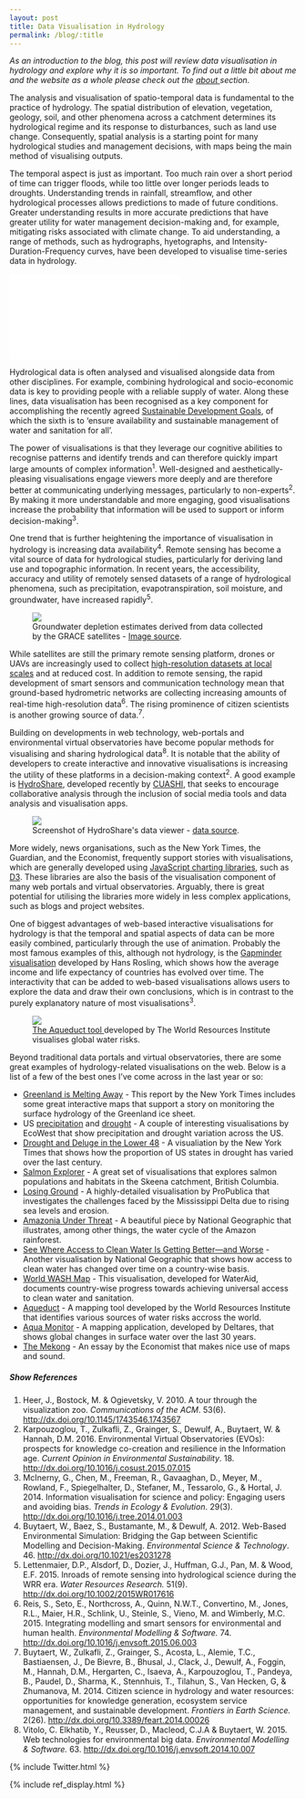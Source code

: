 ```yaml
---
layout: post
title: Data Visualisation in Hydrology
permalink: /blog/:title
---
```


_As an introduction to the blog, this post will review data visualisation in hydrology and explore why it is so important. To find out a little bit about me and the website as a whole please check out the <a href="../about">about </a> section._

The analysis and visualisation of spatio-temporal data is fundamental to  the practice of hydrology. The spatial distribution of elevation, vegetation, geology, soil, and other phenomena across a catchment determines its hydrological regime and its response to disturbances, such as land use change. Consequently, spatial analysis is a starting point for many hydrological studies and management decisions, with maps being the main method of visualising outputs. 

The temporal aspect is just as important. Too much rain over a short period of time can trigger floods, while too little over longer periods leads to droughts. Understanding trends in rainfall, streamflow, and other hydrological processes allows predictions to made of future conditions. Greater understanding results in more accurate predictions that have greater utility for water management decision-making and, for example, mitigating risks associated with climate change. To aid understanding, a range of methods, such as hydrographs, hyetographs, and Intensity-Duration-Frequency curves, have been developed to visualise time-series data in hydrology. 

<iframe src="../figs/lyd-annual-hydrograph.html" style="border:none;" scrolling="no"></iframe>

Hydrological data is often analysed and visualised alongside data from other disciplines. For example, combining hydrological and socio-economic data is key to providing people with a reliable supply of water. Along these lines, data visualisation has been recognised as a key component for accomplishing the recently agreed <a href="https://sustainabledevelopment.un.org/?menu=1300">Sustainable Development Goals</a>, of which the sixth is to ‘ensure availability and sustainable management of water and sanitation for all’. 

The power of visualisations is that they leverage our cognitive abilities to recognise patterns and identify trends and can therefore quickly impart large amounts of complex information<sup>1</sup>.  Well-designed and aesthetically-pleasing visualisations engage viewers more deeply and are therefore better at communicating underlying messages, particularly to non-experts<sup>2</sup>. By making it more understandable and more engaging, good visualisations increase the probability that information will be used to support or inform decision-making<sup>3</sup>. 

One trend that is further heightening the importance of visualisation in hydrology is increasing data availability<sup>4</sup>. Remote sensing has become a vital source of data for hydrological studies, particularly for deriving land use and topographic information.  In recent years, the accessibility, accuracy and utility of remotely sensed datasets of a range of hydrological phenomena, such as precipitation, evapotranspiration, soil moisture, and groundwater, have increased rapidly<sup>5</sup>.

<figure>
 <img src="../assets/images/grace.jpg">
 <figcaption>Groundwater depletion estimates derived from data collected by the GRACE satellites - <a href="http://www.jpl.nasa.gov/news/news.php?release=2013-054">Image source</a>.</figcaption>
</figure>

While satellites are still the primary remote sensing platform, drones or UAVs are increasingly used to collect <a href="http://www.iwmi.cgiar.org/2015/09/elevated-learning/">high-resolution datasets at local scales</a> and at reduced cost. In addition to remote sensing, the rapid development of smart sensors and communication technology mean that ground-based hydrometric networks are collecting increasing amounts of real-time high-resolution data<sup>6</sup>. The rising prominence of citizen scientists is another growing source of data.<sup>7</sup>. 

Building on developments in web technology, web-portals and environmental virtual observatories have become popular methods for visualising and sharing hydrological data<sup>8</sup>.  It is notable that the ability of developers to create interactive and innovative visualisations is increasing the utility of these platforms in a decision-making context<sup>2</sup>. A good example is <a href="https://www.hydroshare.org/">HydroShare</a>, developed recently by <a href="https://www.cuahsi.org/">CUASHI</a>, that seeks to encourage collaborative analysis through the inclusion of social media tools and data analysis and visualisation apps. 

<figure>
 <img src="../assets/images/hydroshare.JPG">
 <figcaption>Screenshot of HydroShare's data viewer - <a href="https://www.hydroshare.org/resource/7be4a9c2f43b407f85aaf1154612d6a3/">data source</a>.</figcaption>
</figure>

More widely, news organisations, such as the New York Times, the Guardian, and the Economist, frequently support stories with visualisations, which are generally developed using <a href="https://en.wikipedia.org/wiki/Comparison_of_JavaScript_charting_frameworks">JavaScript charting libraries</a>, such as <a href="https://d3js.org/">D3</a>. These libraries are also the basis of the visualisation component of many web portals and virtual observatories. Arguably, there is great potential for utilising the libraries more widely in less complex applications, such as blogs and project websites.

One of biggest advantages of web-based interactive visualisations for hydrology is that the temporal and spatial aspects of data can be more easily combined, particularly through the use of animation. Probably the most famous examples of this, although not hydrology, is the <a href="https://www.gapminder.org/tools/#_chart-type=bubbles">Gapminder visualisation</a> developed by Hans Rosling, which shows how the average income and life expectancy of countries has evolved over time. The interactivity that can be added to web-based visualisations allows users to explore the data and draw their own conclusions, which is in contrast to the purely explanatory nature of most visualisations<sup>3</sup>.  

<figure>
 <img src="../assets/images/aqueduct.JPG">
 <figcaption><a href="http://www.wri.org/our-work/project/aqueduct">The Aqueduct tool </a> developed by The World Resources Institute visualises global water risks.</figcaption>
</figure>

Beyond traditional data portals and virtual observatories, there are some great examples of hydrology-related visualisations on the web. Below is a list of a few of the best ones I’ve come across in the last year or so: 

<ul>
<li><a href="http://www.nytimes.com/interactive/2015/10/27/world/greenland-is-melting-away.html">Greenland is Melting Away</a> - This report by the New York Times includes some great interactive maps that support a story on monitoring the surface hydrology of the Greenland ice sheet.</li>
<li>US <a href="http://vis.ecowest.org/interactive/precip.php#s=conus&m=regular&h=1">precipitation</a> and <a href=""> drought</a> - A couple of interesting visualisations by EcoWest that show  precipitation and drought variation across the US.</li> 
<li><a href="http://www.nytimes.com/interactive/2012/08/11/sunday-review/drought-history.html">Drought and Deluge in the Lower 48</a> - A visualiation by the New York Times that shows how the proportion of US states in drought has varied over the last century.</li>
<li><a href="http://salmonexplorer.ca/#skeena/">Salmon Explorer</a> - A great set of visualisations that explores salmon populations and habitats in the Skeena catchment, British Columbia.</li>
<li><a href="http://projects.propublica.org/louisiana/#">Losing Ground</a> - A highly-detailed visualisation by ProPublica that investigates the challenges faced by the Mississippi Delta due to rising sea levels and erosion.</li>
<li><a href="http://www.nationalgeographic.com/climate-change/explore-amazonia/#/Art/WaterCycle/?focus=WaterNutrients">Amazonia Under Threat</a> - A beautiful piece by National Geographic that illustrates, among other things, the water cycle of the Amazon rainforest.</li>
<li><a href="http://www.nationalgeographic.com/clean-water-access-around-the-world/#select/TOT/total">See Where Access to Clean Water Is Getting Better—and Worse</a> - Another visualisation by National Geographic that shows how access to clean water has changed over time on a country-wise basis.</li>
<li><a href="http://www.wateraid.org/what-we-do/the-crisis/statistics/world-wash-map">World WASH Map</a> - This visualisation, developed for WaterAid, documents country-wise progress towards achieving universal access to clean water and sanitation.</li>
<li><a href="http://www.wri.org/applications/maps/aqueduct-atlas/#x=8.00&y=0.30&s=ws!20!28!c&t=waterrisk&w=def&g=0&i=BWS-16!WSV-4!SV-2!HFO-4!DRO-4!STOR-8!GW-8!WRI-4!ECOS-2!MC-4!WCG-8!ECOV-2!&tr=ind-1!prj-1&l=3&b=terrain&m=group">Aqueduct</a> - A mapping tool developed by the World Resources Institute that identifies various sources of water risks accross the world.</li>
<li><a href="http://aqua-monitor.appspot.com/">Aqua Monitor</a> - A mapping application, developed by Deltares, that shows global changes in surface water over the last 30 years.</li>
<li><a href="http://www.economist.com/news/essays/21689225-can-one-world-s-great-waterways-survive-its-development">The Mekong</a> - An essay by the Economist that makes nice use of maps and sound.</li>
</ul>

<h5 class="ref-title">Show References</h5>
<ol class="references">
 <li> Heer, J., Bostock, M. & Ogievetsky, V. 2010. A tour through the visualization zoo. <em>Communications of the ACM</em>. 53(6). <a href="http://dx.doi.org/10.1145/1743546.1743567">http://dx.doi.org/10.1145/1743546.1743567</a></li>
 <li> Karpouzoglou, T., Zulkafli, Z., Grainger, S., Dewulf, A., Buytaert, W. & Hannah, D.M. 2016. Environmental Virtual Observatories (EVOs): prospects for knowledge co-creation and resilience in the Information age. <em>Current Opinion in Environmental Sustainability</em>. 18. <a href="http://dx.doi.org/10.1016/j.cosust.2015.07.015">http://dx.doi.org/10.1016/j.cosust.2015.07.015</a></li>
 <li>McInerny, G., Chen, M., Freeman, R., Gavaaghan, D., Meyer, M., Rowland, F., Spiegelhalter, D., Stefaner, M., Tessarolo, G., & Hortal, J. 2014. Information visualisation for science and policy: Engaging users and avoiding bias. <em>Trends in Ecology & Evolution</em>. 29(3). <a href="http://dx.doi.org/10.1016/j.tree.2014.01.003">http://dx.doi.org/10.1016/j.tree.2014.01.003</a></li>
 <li>Buytaert, W., Baez, S., Bustamante, M., & Dewulf, A. 2012. Web-Based Environmental Simulation: Bridging the Gap between Scientific Modelling and Decision-Making. <em>Environmental Science & Technology</em>. 46. <a href="http://pubs.acs.org/doi/abs/10.1021/es2031278">http://dx.doi.org/10.1021/es2031278</a></li>
 <li>Lettenmaier, D.P., Alsdorf, D., Dozier, J., Huffman, G.J., Pan, M. & Wood, E.F. 2015. Inroads of remote sensing into hydrological science during the WRR era. <em>Water Resources Research.</em> 51(9). <a href="http://onlinelibrary.wiley.com/doi/10.1002/2015WR017616/abstract">http://dx.doi.org/10.1002/2015WR017616</a></li>
 <li>Reis, S., Seto, E., Northcross, A., Quinn, N.W.T., Convertino, M., Jones, R.L., Maier, H.R., Schlink, U., Steinle, S., Vieno, M. and Wimberly, M.C. 2015. Integrating modelling and smart sensors for environmental and human health. <em>Environmental Modelling & Software.</em> 74.  <a href="http://dx.doi.org/10.1016/j.envsoft.2015.06.003">http://dx.doi.org/10.1016/j.envsoft.2015.06.003</a></li>
 <li>Buytaert, W., Zulkafli, Z., Grainger, S., Acosta, L., Alemie, T.C., Bastiaensen, J., De Bievre, B., Bhusal, J., Clack, J., Dewulf, A., Foggin, M., Hannah, D.M., Hergarten, C., Isaeva, A., Karpouzoglou, T., Pandeya, B., Paudel, D., Sharma, K., Stennhuis, T., Tilahun, S., Van Hecken, G, & Zhumanova, M. 2014. Citizen science in hydrology and water resources: opportunities for knowledge generation, ecosystem service management, and sustainable development. <em>Frontiers in Earth Science.</em> 2(26). <a href="http://dx.doi.org/10.3389/feart.2014.00026 ">http://dx.doi.org/10.3389/feart.2014.00026</a></li>
 <li>Vitolo, C. Elkhatib, Y., Reusser, D., Macleod, C.J.A & Buytaert, W. 2015. Web technologies for environmental big data. <em>Environmental Modelling & Software.</em> 63. <a href="http://dx.doi.org/10.1016/j.envsoft.2014.10.007">http://dx.doi.org/10.1016/j.envsoft.2014.10.007</a> </li>
</ol>

{% include Twitter.html %}
<script type="text/javascript" src="/assets/js/libs/jquery-3.0.0.min.js"></script>
{% include ref_display.html %}



